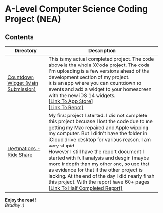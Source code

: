 # A-Level Computer Science Coding Project (NEA)

## Contents
| Directory   | Description |
| ----------- | ----------- |
| [Countdown Widget (Main Submission)](https://github.com/Bradley5922/Countdown-CS-Project/blob/main/Countdown%20Widget/) | This is my actual completed project. The code above is the whole XCode project. The code I'm uploading is a few versions ahead of the development section of my project. <br> It is an app where you can countdown to events and add a widget to your homescreen with the new iOS 14 widgets. <br> [[Link To App Store]](https://apps.apple.com/us/app/widget-countdown/id1532721548)<br> [[Link To Repot]](https://github.com/Bradley5922/Countdown-CS-Project/blob/main/Countdown%20Widget/report_FINAL.pdf)|
| [Destinations - Ride Share](https://github.com/Bradley5922/Countdown-CS-Project/blob/main/Destinations/)      | My first project I started. I did not complete this project becuase I lost the code due to me getting my Mac repaired and Apple wipping my computer. But I didn't have the folder in iCloud drive desktop for various reason. I am very stupid. <br> However I still have the report document I started with full analysis and desgin (maybe more indepth than my other one, so use that as evidence for that if the other project is lacking. At the end of the day I did nearly finsh this project. With the report have 60+ pages<br>[[Link To Half Completed Report]](https://github.com/Bradley5922/Countdown-CS-Project/blob/main/Destinations/report%20PDF%20version%20.pdf)|

<b>Enjoy the read!</b><br>
<i>Bradley :)</i>
